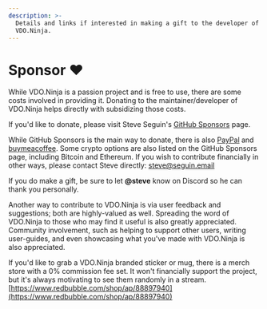 ```yaml
---
description: >-
  Details and links if interested in making a gift to the developer of
  VDO.Ninja.
---
```


# Sponsor ❤

While VDO.Ninja is a passion project and is free to use, there are some costs involved in providing it. Donating to the maintainer/developer of VDO.Ninja helps directly with subsidizing those costs.

If you'd like to donate,  please visit Steve Seguin's [GitHub Sponsors](https://github.com/sponsors/steveseguin) page.

While GitHub Sponsors is the main way to donate, there is also [PayPal](https://paypal.me/steveseguin) and [buymeacoffee](https://www.buymeacoffee.com/steveseguin). Some crypto options are also listed on the GitHub Sponsors page, including Bitcoin and Ethereum. If you wish to contribute financially in other ways, please contact Steve directly: [steve@seguin.email](mailto:steve@seguin.email)

If you do make a gift, be sure to let **@steve** know on Discord so he can thank you personally.

Another way to contribute to VDO.Ninja is via user feedback and suggestions; both are highly-valued as well. Spreading the word of VDO.Ninja to those who may find it useful is also greatly appreciated. Community involvement, such as helping to support other users, writing user-guides, and even showcasing what you've made with VDO.Ninja is also appreciated.

If you'd like to grab a VDO.Ninja branded sticker or mug, there is a merch store with a 0% commission fee set. It won't financially support the project, but it's always motivating to see them randomly in a stream. [https://www.redbubble.com/shop/ap/88897940](https://www.redbubble.com/shop/ap/88897940)
